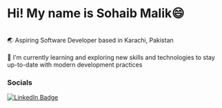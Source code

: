 
Hi! My name is Sohaib Malik😄
========================================================================================================================================
<br/>
🌏 Aspiring Software Developer based in Karachi, Pakistan
<br/><br/>
🙂 I'm currently learning and exploring new skills and technologies to stay up-to-date with modern development practices

    
### Socials

<div id="badges">
  <a href="https://www.linkedin.com/in/sohaibmalikdev">
    <img src="https://img.shields.io/badge/LinkedIn-blue?style=for-the-badge&logo=linkedin&logoColor=white" alt="LinkedIn Badge"/>
  </a>
</div>
    
</body>
</html>
    
<!---
sohvibdev/sohvibdev is a ✨ special ✨ repository because its `README.md` (this file) appears on your GitHub profile.
You can click the Preview link to take a look at your changes.
--->
